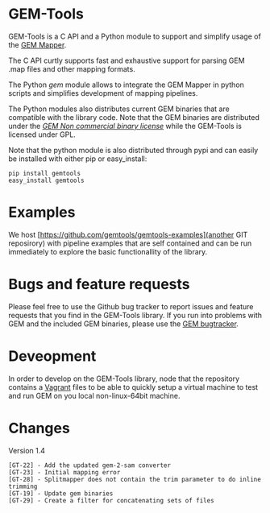 GEM-Tools
===================

GEM-Tools is a C API and a Python module to support and simplify usage of the
[GEM Mapper](http://algorithms.cnag.cat/wiki/The_GEM_library).

The C API curtly supports fast and exhaustive support for parsing GEM .map
files and other mapping formats.

The Python *gem* module allows to integrate the GEM Mapper in python scripts
and simplifies development of mapping pipelines.

The Python modules also distributes current GEM binaries that are compatible
with the library code. Note that the GEM binaries are distributed under the
[*GEM Non commercial binary license*](http://algorithms.cnag.cat/wiki/GEM:Non_commercial_binary_license)
while the GEM-Tools is licensed under GPL.

Note that the python module is also distributed through pypi and can easily be
installed with either pip or easy_install:

    pip install gemtools
    easy_install gemtools

Examples
======================

We host [https://github.com/gemtools/gemtools-examples](another GIT reposirory) with 
pipeline examples that are self contained and can be run immediately to explore
the basic functionallity of the library. 

Bugs and feature requests
=====================

Please feel free to use the Github bug tracker to report issues and feature
requests that you find in the GEM-Tools library. If you run into problems with
GEM and the included GEM binaries, please use the [GEM
bugtracker](algorithms.cnag.cat/mantis).

Deveopment
=====================

In order to develop on the GEM-Tools library, node that the repository contains
a [Vagrant](http://vagrantup.com/) files to be able to quickly setup a virtual 
machine to test and run GEM on you local non-linux-64bit machine.


Changes
=====================

Version 1.4

    [GT-22] - Add the updated gem-2-sam converter
    [GT-23] - Initial mapping error
    [GT-28] - Splitmapper does not contain the trim parameter to do inline trimming
    [GT-19] - Update gem binaries
    [GT-29] - Create a filter for concatenating sets of files

